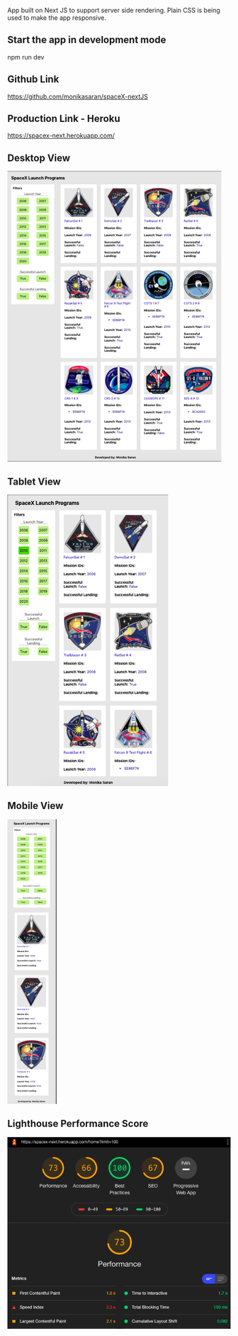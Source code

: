 App built on Next JS to support server side rendering.
Plain CSS is being used to make the app responsive.

## Start the app in development mode
npm run dev


## Github Link
https://github.com/monikasaran/spaceX-nextJS

## Production Link - Heroku
https://spacex-next.herokuapp.com/


## Desktop View
![Alt text](images/desktop.png?raw=true "Desktop View")

## Tablet View
![Alt text](images/tab.png?raw=true "Tablet View")

## Mobile View
![Alt text](images/mobile.png?raw=true "Mobile View")


## Lighthouse Performance Score
![Alt text](images/performance.png?raw=true "Mobile View")

